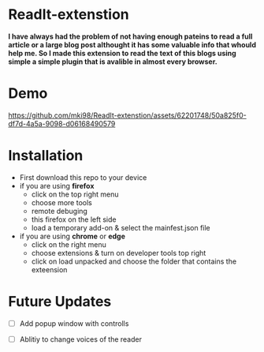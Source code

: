 # ReadIt-extenstion

**I have always had the problem of not having enough pateins to read a full article or a large blog post althought it has some valuable info that whould help me.
So I made this extension to read the text of this blogs using simple a simple plugin that is avalible in almost every browser.**

# Demo

https://github.com/mki98/ReadIt-extenstion/assets/62201748/50a825f0-df7d-4a5a-9098-d06168490579
# Installation 
- First download this repo to your device
- if you are using **firefox**
	-  click on the top right menu 
	-  choose more tools
	-  remote debuging
  -  this firefox on the left side
  -  load a temporary add-on & select the mainfest.json file
- if you are using **chrome** or **edge**
  - click on the right menu
  - choose extensions & turn on developer tools top right
  - click on load unpacked and choose the folder that contains the exteension 

# Future Updates 	

- [ ] Add popup window with controlls

- [ ] Ablitiy to change voices of the reader
